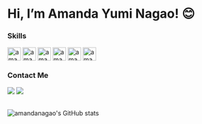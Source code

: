 # Hi, I’m Amanda Yumi Nagao! 😊

### Skills
<div style="display: inline_block">
    <img align="center" alt="amandanagao-HTML" height="30" src="https://img.shields.io/badge/HTML5-E34F26?style=for-the-badge&logo=html5&logoColor=white">
    <img align="center" alt="amandanagao-CSS" height="30" src="https://img.shields.io/badge/CSS3-1572B6?style=for-the-badge&logo=css3&logoColor=white"> 
    <img align="center" alt="amandanagao-Js" height="30" src="https://img.shields.io/badge/JavaScript-323330?style=for-the-badge&logo=javascript&logoColor=F7DF1E">  
    <img align="center" alt="amandanagao-React" height="30" src="https://img.shields.io/badge/React-20232A?style=for-the-badge&logo=react&logoColor=61DAFB">
    <img align="center" alt="amandanagao-Bootstrap" height="30" src="https://img.shields.io/badge/Bootstrap-563D7C?style=for-the-badge&logo=bootstrap&logoColor=white">
    <img align="center" alt="amandanagao-Netlify" height="30" src="https://img.shields.io/badge/Netlify-00C7B7?style=for-the-badge&logo=netlify&logoColor=white">
</div>

### Contact Me
<div> 
    <a href="https://www.linkedin.com/in/amanda-yumi-nagao" target="_blank"><img src="https://img.shields.io/badge/-LinkedIn-%230077B5?style=for-the-badge&logo=linkedin&logoColor=white" target="_blank"></a> 
    <a href = "mailto:amandanagao@hotmail.com"><img src="https://img.shields.io/badge/-Gmail-%23333?style=for-the-badge&logo=gmail&logoColor=white" target="_blank"></a>
</div>
<br>

![amandanagao's GitHub stats](https://github-readme-stats.vercel.app/api?username=amandanagao&show_icons=true&theme=merko)
